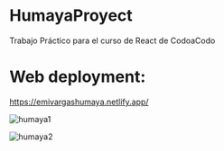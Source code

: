 # HumayaProyect
Trabajo Práctico para el curso de React de CodoaCodo

# Web deployment: 
https://emivargashumaya.netlify.app/

![humaya1](https://github.com/EmiVargas/HumayaProyect/assets/89800408/a5ba392f-55ca-45f7-b01f-df8ba10c92f3)

![humaya2](https://github.com/EmiVargas/HumayaProyect/assets/89800408/ae68ab94-026c-4492-a134-3043e5fdd401)



